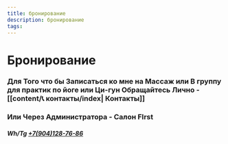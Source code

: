 ```yaml
---
title: бронирование
description: бронирование
tags:
---
```

 
# Бронирование

### Для Того что бы Записаться ко мне на Массаж или В группу для практик по йоге или Ци-гун Обращайтесь Лично - [[content/📞 контакты/index| Контакты]]

### Или Через Администратора - Салон FIrst 
##### Wh/Tg [+7(904)128-76-86](https://t.me/+79041287686)